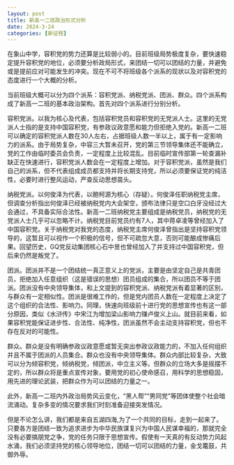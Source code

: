 ```yaml
---
layout: post
title: 新高一二班政治形式分析
date: 2024-3-24
categories: [新征程]
---
```


在象山中学，容积党的势力还算是比较弱小的。目前班级局势极度复杂，要快速稳定提升容积党的地位，必须要分析政局形式，来团结一切可以团结的力量，并避免或是提前应对可能发生的冲突。现在不可不将班级各个派系的现状以及对容积党的态度进行一个大概的分析。

当前班级大概可以分为四个派系：容积党派、纳税党派、团派、群众。四个派系构成了新高一二班的基本政治架构。首先对四个派系进行分别分析。

容积党派。以我为核心及代表，包括容积党员和容积党的无党派人士。这里的无党派人士指的是支持中国容积党，有参政议政意愿和能力但拒绝入党的。新高一二班可以确定的容积党派人数在30人左右，占据班级人数一半以上，属于有一定影响力的派系。由于局势复杂，中容三大暂未召开，党的第三节领导集体还不能确立，党的工作由临时委员会负责，一定程度上比较混乱。目前临时宣传部第一轮查漏补缺正在快速进行，容积党派人数会在一定程度上增加。对于容积党派，虽然是我们自己的派系，但不代表组成成员都支持并将长期支持党，所以必须要保证党的纯洁性，必要时进行整风运动，严查反动思想苗头。

纳税党派。以何俊泽为代表，以鲍柯源为核心（存疑）。何俊泽任职纳税党主席，但调查分析指出何俊泽已经被纳税党内大会架空，颁布法律只是空口白牙没经过大会通过，不具备实际合法性。新高一二班纳税党主要组成是纳税党员，纳税党的无党派人士几乎可以忽略不计。纳税党目前党员约有7人，其中蒋卓凌等曾经加入了中国容积党。关于纳税党对我党的态度，纳税党主席何俊泽曾指出是坚持容积党领导的，这暂且可以视作一个积极的信号，但不可疏忽大意，否则可能酿成惨痛后果。回望历史，GQ党反动集团核心石中昱也曾经加入了并支持过中国容积党，但后来仍然是叛党了。

团派。团派并不是一个团结统一真正意义上的党派，主要是由坚定自己是共青团员，拒绝加入任意组织（这是错误的思想）团员组成的集合，所以团员不等于团派。团派没有中央领导集体，和上文提到的容积党派、纳税党派有着显著的区别，与群众有一定相似性。团派是很难工作的，但是党内团员人数在一定程度上决定了这个组织的合法性、影响力。同理，快速向班级前十进行党的思想宣传也有这一部分原因，类似《水浒传》中宋江为增加梁山影响力赚卢俊义上山。就目前来看，如果容积党能保证进步性、合法性、纯净性，团派虽然不会主动支持容积党，但也不存在反对的可能性。

群众。群众是没有明确参政议政意愿或暂无突出参政议政能力的，不加入任何组织并且不属于团派的人员集合。群众也没有中央领导集体。群众内部比较复杂，大致可以分为倾容积党，倾纳税党，倾团派，中立主义等。但群众的立场大多是摇摆不定的，所以群众将是重点宣传对象，要用党的初心使命感召，用科学的思想稳固，用先进的理论武装，把群众作为可以团结的力量之一。

此外，新高一二班内外政治局势风云变化，“黑人帮”“男同党”等团体使整个社会暗流涌动。复杂多变的情况要求我们时刻准备迎接突发情况。

但是不论怎么讲，我们都是来自五湖四海,为了一个共同的目标，走到一起来了。只要各方是团结一致为追求进步为中华民族谋复兴为中国人民谋幸福的，那就完全没有必要搞朋党之争，党的任务只限于思想宣传。假使有一天真的有反动势力风起水涌，我们必须坚持党的核心领导地位，团结一切可以团结的力量，金戈鼍鼓，共御外辱。
